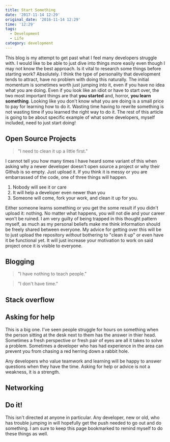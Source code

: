 ```yaml
---
title: Start Something
date: '2017-11-14 12:29'
original_date: '2016-11-14 12:29'
time: '12:29'
tags:
  - Development
  - Life
category: development
---
```


This blog is my attempt to get past what I feel many developers struggle with. I would like to be able to just dive into things more easily even though I may not know the best approach.  Is it vital to research some things before starting work? Absolutely. I think the type of personality that development tends to attract, have no problem with doing this naturally. The initial momentum is sometimes worth just jumping into it, even if you have no idea what you are doing. Even if you look like an idiot or have to start over, the two most important things are that **you started** and, horror, **you learn something**. Looking like you don't know what you are doing is a small price to pay for learning how to do it. Wasting time having to rewrite something is not wasting time if you learned the right way to do it. The rest of this article is going to be about specific example of what some developers, myself included, need to just start doing!

## Open Source Projects

> "I need to clean it up a little first."

I cannot tell you how many times I have heard some variant of this when asking why a newer developer doesn't open source a project or why their Github is so empty. Just upload it. If you think it is messy or you are embarrassed of the code, one of three things will happen. 

1. Nobody will see it or care
1. It will help a developer even newer than you
1. Someone will come, fork your work, and clean it up for you.

Either someone learns something or you get the some result if you didn't upload it: nothing. No matter what happens, you will not die and your career won't be ruined. I am very guilty of being trapped in this thought pattern myself, as much as my personal beliefs make me think information should be freely shared between everyone. My advice for getting over this will be to just upload the repository *without* bothering to "clean it up" or even have it be functional yet. It will just increase your motivation to work on said project once it is visible to everyone.

## Blogging

> "I have nothing to teach people."

> "I don't have time."

## Stack overflow

## Asking for help

This is a big one. I've seen people struggle for hours on something when the person sitting at the desk next to them has the answer in thier head. Sometimes a fresh perspective or fresh pair of eyes are all it takes to solve a problem. Sometimes a developer who has had experience in the area can prevent you from chasing a red herring down a rabbit hole. 

Any developers who value teamwork and learning will be happy to answer questions when they have the time. Asking for help or advice is not a weakness, it is a strength. 

## Networking

## Do it!

This isn't directed at anyone in particular. Any developer, new or old, who has trouble jumping in will hopefully get the push needed to go out and do something. I am sure to keep this page bookmarked to remind myself to do these things as well.
